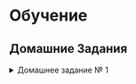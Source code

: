 # Обучение
## Домашние Задания
<details>
<summary>Домашнее задание № 1</summary>
<p>1. [Проектирование БД](https://github.com/drliho86/otus_db/blob/main/%D0%94%D0%97/homework1.md)</p>
 <summary>Домашнее задание № 2</summary>
<p>2. [Компоненты современной СУБД](https://github.com/drliho86/otus_db/blob/main/%D0%94%D0%97/homework2.md)</p>
</details>
